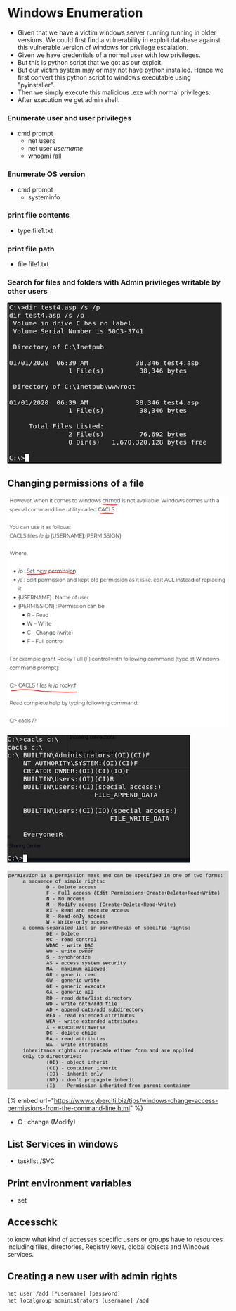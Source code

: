 # Windows Enumeration

* Given that we have a victim windows server running running in older versions. We could first find a vulnerability in exploit database against this vulnerable version of windows for privilege escalation.
* Given we have credentials of a normal user with low privileges.
* But this is python script that we got as our exploit.
* But our victim system may or may not have python installed. Hence we first convert this python script to windows executable using "pyinstaller".
* Then we simply execute this malicious .exe with normal privileges.
* After execution we get admin shell.

### Enumerate user and user privileges

* cmd prompt
  * net users
  * net user _username_ 
  * whoami /all

### Enumerate OS version

* cmd prompt
  * systeminfo

### print file contents

* type file1.txt

### print file path

* file file1.txt

### Search for files and folders with Admin privileges writable by other users

![](../../../.gitbook/assets/image%20%2883%29.png)

## Changing permissions of a file

![](../../../.gitbook/assets/image%20%2847%29.png)

![](../../../.gitbook/assets/image%20%2872%29.png)

![](../../../.gitbook/assets/image%20%2891%29.png)

{% embed url="https://www.cyberciti.biz/tips/windows-change-access-permissions-from-the-command-line.html" %}

* C : change \(Modify\)

## List Services in windows

*  tasklist /SVC

## Print environment variables

* set

## Accesschk

to know what kind of accesses specific users or groups have to resources including files, directories, Registry keys, global objects and Windows services.

## Creating a new user with admin rights

```text
net user /add [*username] [password]
net localgroup administrators [username] /add
```


